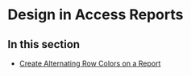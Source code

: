 
# Design in Access Reports

## In this section


-  [Create Alternating Row Colors on a Report](ea37a0cb-9057-e268-28a7-183751c8a1b8.md)
    
